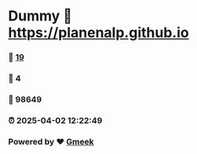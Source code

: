 # Dummy :link: https://planenalp.github.io 
### :page_facing_up: [19](https://planenalp.github.io/tag.html) 
### :speech_balloon: 4 
### :hibiscus: 98649 
### :alarm_clock: 2025-04-02 12:22:49 
### Powered by :heart: [Gmeek](https://github.com/Meekdai/Gmeek)
